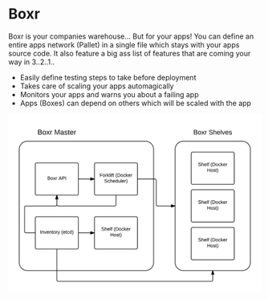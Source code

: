Boxr
====

Boxr is your companies warehouse... But for your apps! You can 
define an entire apps network (Pallet) in a single file which 
stays with your apps source code. It also feature a big ass list
of features that are coming your way in 3..2..1..

- Easily define testing steps to take before deployment
- Takes care of scaling your apps automagically
- Monitors your apps and warns you about a failing app
- Apps (Boxes) can depend on others which will be scaled with the app

![flow chart](Docs/boxr-flow-diagram.png)




